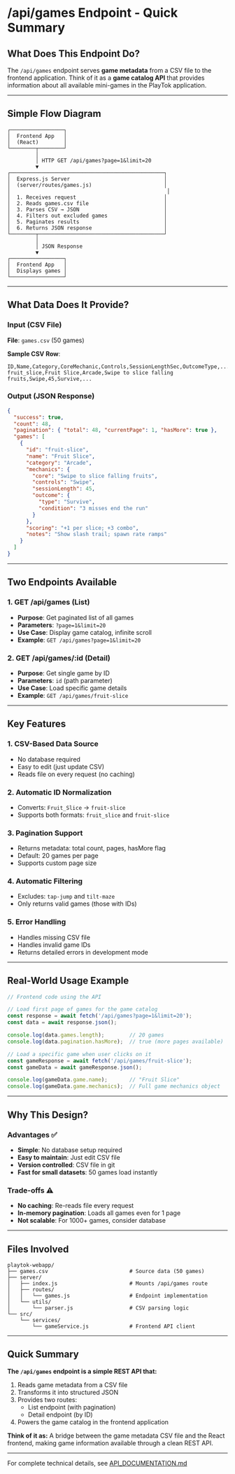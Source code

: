 # /api/games Endpoint - Quick Summary

## What Does This Endpoint Do?

The `/api/games` endpoint serves **game metadata** from a CSV file to the frontend application. Think of it as a **game catalog API** that provides information about all available mini-games in the PlayTok application.

---

## Simple Flow Diagram

```
┌─────────────────┐
│  Frontend App   │
│  (React)        │
└────────┬────────┘
         │
         │ HTTP GET /api/games?page=1&limit=20
         ▼
┌─────────────────────────────────────────────────┐
│  Express.js Server                              │
│  (server/routes/games.js)                       │
│                                                  │
│  1. Receives request                            │
│  2. Reads games.csv file                        │
│  3. Parses CSV → JSON                           │
│  4. Filters out excluded games                  │
│  5. Paginates results                           │
│  6. Returns JSON response                       │
└────────┬────────────────────────────────────────┘
         │
         │ JSON Response
         ▼
┌─────────────────┐
│  Frontend App   │
│  Displays games │
└─────────────────┘
```

---

## What Data Does It Provide?

### Input (CSV File)
**File**: `games.csv` (50 games)

**Sample CSV Row**:
```
ID,Name,Category,CoreMechanic,Controls,SessionLengthSec,OutcomeType,...
fruit_slice,Fruit Slice,Arcade,Swipe to slice falling fruits,Swipe,45,Survive,...
```

### Output (JSON Response)
```json
{
  "success": true,
  "count": 48,
  "pagination": { "total": 48, "currentPage": 1, "hasMore": true },
  "games": [
    {
      "id": "fruit-slice",
      "name": "Fruit Slice",
      "category": "Arcade",
      "mechanics": {
        "core": "Swipe to slice falling fruits",
        "controls": "Swipe",
        "sessionLength": 45,
        "outcome": {
          "type": "Survive",
          "condition": "3 misses end the run"
        }
      },
      "scoring": "+1 per slice; +3 combo",
      "notes": "Show slash trail; spawn rate ramps"
    }
  ]
}
```

---

## Two Endpoints Available

### 1. GET /api/games (List)
- **Purpose**: Get paginated list of all games
- **Parameters**: `?page=1&limit=20`
- **Use Case**: Display game catalog, infinite scroll
- **Example**: `GET /api/games?page=1&limit=20`

### 2. GET /api/games/:id (Detail)
- **Purpose**: Get single game by ID
- **Parameters**: `id` (path parameter)
- **Use Case**: Load specific game details
- **Example**: `GET /api/games/fruit-slice`

---

## Key Features

### 1. **CSV-Based Data Source**
- No database required
- Easy to edit (just update CSV)
- Reads file on every request (no caching)

### 2. **Automatic ID Normalization**
- Converts: `Fruit_Slice` → `fruit-slice`
- Supports both formats: `fruit_slice` and `fruit-slice`

### 3. **Pagination Support**
- Returns metadata: total count, pages, hasMore flag
- Default: 20 games per page
- Supports custom page size

### 4. **Automatic Filtering**
- Excludes: `tap-jump` and `tilt-maze`
- Only returns valid games (those with IDs)

### 5. **Error Handling**
- Handles missing CSV file
- Handles invalid game IDs
- Returns detailed errors in development mode

---

## Real-World Usage Example

```javascript
// Frontend code using the API

// Load first page of games for the game catalog
const response = await fetch('/api/games?page=1&limit=20');
const data = await response.json();

console.log(data.games.length);        // 20 games
console.log(data.pagination.hasMore);  // true (more pages available)

// Load a specific game when user clicks on it
const gameResponse = await fetch('/api/games/fruit-slice');
const gameData = await gameResponse.json();

console.log(gameData.game.name);       // "Fruit Slice"
console.log(gameData.game.mechanics);  // Full game mechanics object
```

---

## Why This Design?

### Advantages ✅
- **Simple**: No database setup required
- **Easy to maintain**: Just edit CSV file
- **Version controlled**: CSV file in git
- **Fast for small datasets**: 50 games load instantly

### Trade-offs ⚠️
- **No caching**: Re-reads file every request
- **In-memory pagination**: Loads all games even for 1 page
- **Not scalable**: For 1000+ games, consider database

---

## Files Involved

```
playtok-webapp/
├── games.csv                          # Source data (50 games)
├── server/
│   ├── index.js                       # Mounts /api/games route
│   ├── routes/
│   │   └── games.js                   # Endpoint implementation
│   └── utils/
│       └── parser.js                  # CSV parsing logic
└── src/
    └── services/
        └── gameService.js             # Frontend API client
```

---

## Quick Summary

**The `/api/games` endpoint is a simple REST API that:**

1. Reads game metadata from a CSV file
2. Transforms it into structured JSON
3. Provides two routes:
   - List endpoint (with pagination)
   - Detail endpoint (by ID)
4. Powers the game catalog in the frontend application

**Think of it as:** A bridge between the game metadata CSV file and the React frontend, making game information available through a clean REST API.

---

For complete technical details, see [API_DOCUMENTATION.md](./API_DOCUMENTATION.md)
